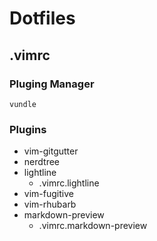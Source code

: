 # Dotfiles
## .vimrc
### Pluging Manager
`vundle`
### Plugins
- vim-gitgutter
- nerdtree
- lightline
  - .vimrc.lightline
- vim-fugitive
- vim-rhubarb
- markdown-preview
  - .vimrc.markdown-preview
